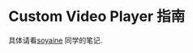 # Custom Video Player 指南



具体请看[soyaine](https://github.com/soyaine/JavaScript30/blob/master/11%20-%20Custom%20Video%20Player/README.md) 同学的笔记.
